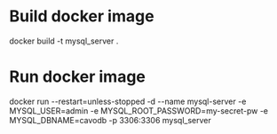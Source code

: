 # Build docker image
docker build -t mysql_server .

# Run docker image
docker run --restart=unless-stopped -d --name mysql-server -e MYSQL_USER=admin -e MYSQL_ROOT_PASSWORD=my-secret-pw -e MYSQL_DBNAME=cavodb -p 3306:3306 mysql_server
